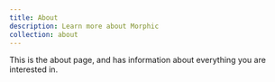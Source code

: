 ```yaml
---
title: About
description: Learn more about Morphic
collection: about
---
```

This is the about page, and has information about everything you are interested in.
